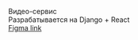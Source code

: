 Видео-сервис  
Разрабатывается на Django + React  
[Figma link ](https://www.figma.com/file/3c5ugbqHJKH8MUag52Nuxz/Untitled?type=design&node-id=0%3A1&mode=design&t=JBeNLhjRi0Rukgtf-1)
